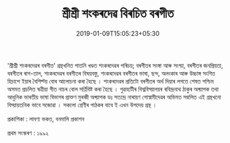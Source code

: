 ﻿---
bookNo: "2"
title: "শ্ৰীশ্ৰী শংকৰদেৱ বিৰচিত বৰগীত "
date: 2019-01-09T15:05:23+05:30
editor: "ড০ দ্বিজেন্দ্ৰ নাথ ভকত"
price: "12"
synopsis: "শ্ৰী শংকৰদেৱৰ বৰগীত গ্রন্থখনিত পাতনি খণ্ডত শংকৰদেৱৰ পৰিচয়; বৰগীতৰ সংঙ্গা আৰু সংখ্য়া, বৰগীতৰ জনপ্ৰিয়তা, বৰগীতৰ ৰাগ-তাল, শংকৰদেৱৰ বৰগীতৰ বিষয়বস্তু, শংকৰদেৱৰ বৰগীতৰ ভাষা, ছন্দ, অলংকাৰ আৰু উচ্চাঙ্গ সংগিত হিচাপে ইয়াৰ বৈশিষ্ট্য় বোৰ আলোচনা কৰা হৈছে ।"
draft: false
---

'শ্ৰীশ্ৰী শংকৰদেৱৰ বৰগীত' গ্রন্থখনিত পাতনি খণ্ডত শংকৰদেৱৰ পৰিচয়; বৰগীতৰ সংঙ্গা আৰু সংখ্য়া, বৰগীতৰ জনপ্ৰিয়তা, বৰগীতৰ ৰাগ-তাল, শংকৰদেৱৰ বৰগীতৰ বিষয়বস্তু, শংকৰদেৱৰ বৰগীতৰ ভাষা, ছন্দ, অলংকাৰ আৰু উচ্চাঙ্গ সংগিত হিচাপে ইয়াৰ বৈশিষ্ট্য় বোৰ আলোচনা কৰা হৈছে । শংকৰদেৱৰ প্ৰতিটো বৰগীতৰ অৰ্থ দিয়াৰ লগতে শেষত পশ্চিম অসমত প্ৰচলিত ষত্ৰীয়া গীত নাচৰ বোল সৰ্ণ্ণিবিষ্ট কৰা হৈছে । গুৱাহাটীৰ বিশ্ৱবিদ্য়ালয়ৰ ৰবিন্দ্ৰনাথ ঠাকুৰ অধ্য়াপক তথা আধুনিক ভাৰতীয় ভাষা বিভাগৰ প্ৰাক্তণ মুৰব্বী অধ্য়াপক ডঃ সত্যন্দ্ৰ নাৰায়ণ গোস্ৱামীদেৱৰ অভিমত সম্বলিত এই গ্রন্থখনো বিদ্য়ায়তনিক ভাবে সজোৱা । সকলো শ্রেণীৰ পাঠকৰ বাবে ই এখন উপদেয় গ্রন্থ ।

প্রকাশিকা  : লাবণ্য ভকত, বনমালি প্ৰকাশন

প্ৰথম সংস্কৰণ : ১৯৯২ 

